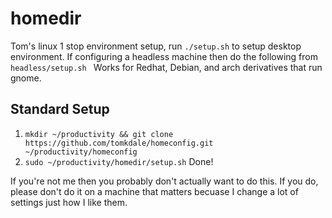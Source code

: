 # homedir
Tom's linux 1 stop environment setup, run `./setup.sh` to setup desktop environment. If configuring a headless machine  then do the following from `headless/setup.sh ` Works for Redhat, Debian, and arch derivatives that run gnome.

## Standard Setup
1. `mkdir ~/productivity && git clone https://github.com/tomkdale/homeconfig.git ~/productivity/homeconfig`
2. ` sudo ~/productivity/homedir/setup.sh `
Done!

If you're not me then you probably don't actually want to do this. If you do, please don't do it on a machine that matters becuase I change a lot of settings just how I like them. 

